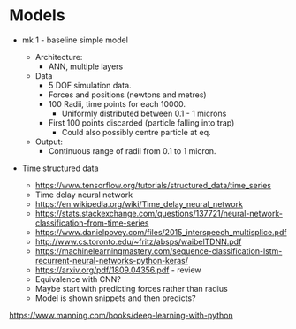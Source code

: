 # Models
- mk 1 - baseline simple model
    - Architecture:
      - ANN, multiple layers
    - Data
      - 5 DOF simulation data.
      - Forces and positions (newtons and metres)
      - 100 Radii, time points for each 10000. 
        - Uniformly distributed between 0.1 - 1 microns
      - First 100 points discarded (particle falling into trap)
        - Could also possibly centre particle at eq.
    - Output:
      - Continuous range of radii from 0.1 to 1 micron.
    
- Time structured data
  - https://www.tensorflow.org/tutorials/structured_data/time_series
  - Time delay neural network 
  - https://en.wikipedia.org/wiki/Time_delay_neural_network
  - https://stats.stackexchange.com/questions/137721/neural-network-classification-from-time-series
  - https://www.danielpovey.com/files/2015_interspeech_multisplice.pdf
  - http://www.cs.toronto.edu/~fritz/absps/waibelTDNN.pdf
  - https://machinelearningmastery.com/sequence-classification-lstm-recurrent-neural-networks-python-keras/
  - https://arxiv.org/pdf/1809.04356.pdf - review 
  - Equivalence with CNN?
  - Maybe start with predicting forces rather than radius
  - Model is shown snippets and then predicts?


https://www.manning.com/books/deep-learning-with-python